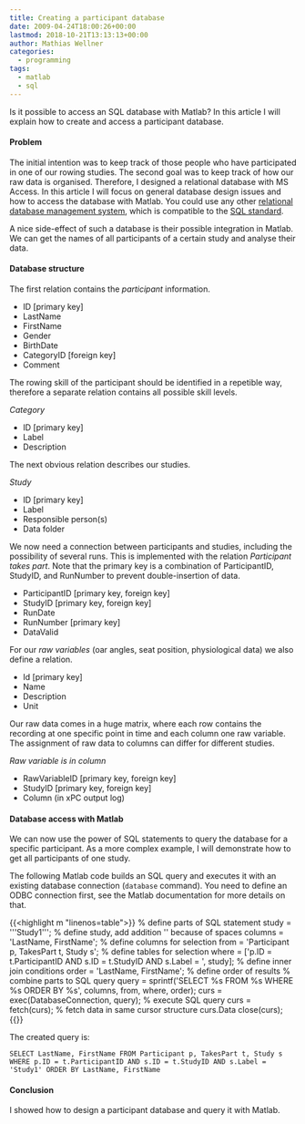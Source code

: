 ```yaml
---
title: Creating a participant database
date: 2009-04-24T18:00:26+00:00
lastmod: 2018-10-21T13:13:13+00:00
author: Mathias Wellner
categories:
  - programming
tags:
  - matlab
  - sql
---
```

Is it possible to access an SQL database with Matlab? In this article I will explain how to create and access a participant database.
<!--more-->

#### Problem

The initial intention was to keep track of those people who have participated in one of our rowing studies. The second goal was to keep track of how our raw data is organised. Therefore, I designed a relational database with MS Access. In this article I will focus on general database design issues and how to access the database with Matlab. You could use any other [relational database management system](http://en.wikipedia.org/wiki/Relational_database_management_system), which is compatible to the [SQL standard](http://en.wikipedia.org/wiki/SQL).

A nice side-effect of such a database is their possible integration in Matlab. We can get the names of all participants of a certain study and analyse their data.

#### Database structure

The first relation contains the _participant_ information.

  * ID [primary key]
  * LastName
  * FirstName
  * Gender
  * BirthDate
  * CategoryID [foreign key]
  * Comment

The rowing skill of the participant should be identified in a repetible way, therefore a separate relation contains all possible skill levels.

_Category_

  * ID [primary key]
  * Label
  * Description

The next obvious relation describes our studies.

_Study_

  * ID [primary key]
  * Label
  * Responsible person(s)
  * Data folder

We now need a connection between participants and studies, including the possibility of several runs. This is implemented with the relation _Participant takes part_. Note that the primary key is a combination of ParticipantID, StudyID, and RunNumber to prevent double-insertion of data.

  * ParticipantID [primary key, foreign key]
  * StudyID [primary key, foreign key]
  * RunDate
  * RunNumber [primary key]
  * DataValid

For our _raw variables_ (oar angles, seat position, physiological data) we also define a relation.

  * Id [primary key]
  * Name
  * Description
  * Unit

Our raw data comes in a huge matrix, where each row contains the recording at one specific point in time and each column one raw variable. The assignment of raw data to columns can differ for different studies.

_Raw variable is in column_

  * RawVariableID [primary key, foreign key]
  * StudyID [primary key, foreign key]
  * Column (in xPC output log)

#### Database access with Matlab

We can now use the power of SQL statements to query the database for a specific participant. As a more complex example, I will demonstrate how to get all participants of one study.

The following Matlab code builds an SQL query and executes it with an existing database connection (`database` command). You need to define an ODBC connection first, see the Matlab documentation for more details on that.

{{<highlight m "linenos=table">}}
% define parts of SQL statement
study = '''Study1'''; % define study, add addition '' because of spaces
columns = 'LastName, FirstName'; % define columns for selection
from = 'Participant p, TakesPart t, Study s'; % define tables for selection
where = ['p.ID = t.ParticipantID AND s.ID = t.StudyID AND s.Label = ', study]; % define inner join conditions
order = 'LastName, FirstName'; % define order of results
% combine parts to SQL query
query = sprintf('SELECT %s FROM %s WHERE %s ORDER BY %s', columns, from, where, order);
curs = exec(DatabaseConnection, query); % execute SQL query
curs = fetch(curs); % fetch data in same cursor structure
curs.Data
close(curs);
{{</highlight>}}

The created query is:

`SELECT LastName, FirstName FROM Participant p, TakesPart t, Study s WHERE p.ID = t.ParticipantID AND s.ID = t.StudyID AND s.Label = 'Study1' ORDER BY LastName, FirstName`

#### Conclusion

I showed how to design a participant database and query it with Matlab.